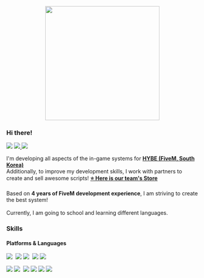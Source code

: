 <p align="center">
  <img width="300" height="300" src="https://media.discordapp.net/attachments/1160609760689782884/1160609908438356029/whitehybe.png?ex=65354935&is=6522d435&hm=d9eb17ccccecbb77c4fd85692694677e5d44236da440c672e04eb6885a0b51d2&">
</p>

### Hi there!

<p>
    <img src="https://img.shields.io/badge/@__itsruin-5865F2?style=flat-square&logo=Discord&logoColor=FFF"/>
    <a href="mailto:profit3027@gmail.com" target="_blank"><img src="https://img.shields.io/badge/profit3027@gmail.com-EA4335?style=flat-square&logo=gmail&logoColor=white"/>
    <a href="mailto:contact.minchan@icloud.com" target="_blank"><img src="https://img.shields.io/badge/contact.minchan@icloud.com-3693F3?style=flat-square&logo=icloud&logoColor=white"/>
</a>
</p>

<p>
    I'm developing all aspects of the in-game systems for <b><a href="https://discord.gg/hybe">HYBE (FiveM, South Korea)</a></b><br/>
    Additionally, to improve my development skills, I work with partners to create and sell awesome scripts! <b><a href="https://discord.gg/Z9AhuN9K9D">⭐️ Here is our team's Store</a></b><br/><br/>
    Based on <b>4 years of FiveM development experience</b>, I am striving to create the best system!<br/><br/>
    Currently, I am going to school and learning different languages.
</p>

### Skills
#### Platforms & Languages
<p>
    <img src="https://img.shields.io/badge/Lua-2C2D72?style=flat-square&logo=lua&logoColor=white"/>&nbsp;
    <img src="https://img.shields.io/badge/CSS-1572B6?style=flat-square&logo=css3&logoColor=white"/>
    <img src="https://img.shields.io/badge/HTML-E34F26?style=flat-square&logo=html5&logoColor=white"/>&nbsp;
    <img src="https://img.shields.io/badge/JavaScript-F7DF1E?style=flat-square&logo=javascript&logoColor=black"/>
    <img src="https://img.shields.io/badge/TypeScript-3178C6?style=flat-square&logo=typescript&logoColor=white"/>
</p>
<p>
    <img src="https://img.shields.io/badge/Node.js-339933?style=flat-square&logo=nodedotjs&logoColor=white"/>
    <img src="https://img.shields.io/badge/Vue.js-4FC08D?style=flat-square&logo=vuedotjs&logoColor=white"/>&nbsp;
    <img src="https://img.shields.io/badge/MySQL-4479A1?style=flat-square&logo=mysql&logoColor=white"/>
    <img src="https://img.shields.io/badge/MongoDB-47A248?style=flat-square&logo=mongodb&logoColor=white"/>
    <img src="https://img.shields.io/badge/Redis-DC382D?style=flat-square&logo=redis&logoColor=white"/>
    <img src="https://img.shields.io/badge/RabbitMQ-FF6600?style=flat-square&logo=rabbitmq&logoColor=white"/>
</p>
